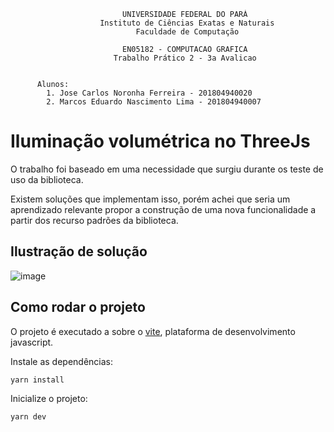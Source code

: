 ```
                         UNIVERSIDADE FEDERAL DO PARÁ
                    Instituto de Ciências Exatas e Naturais
                            Faculdade de Computação

                         EN05182 - COMPUTACAO GRAFICA
                       Trabalho Prático 2 - 3a Avalicao


      Alunos:
        1. Jose Carlos Noronha Ferreira - 201804940020
        2. Marcos Eduardo Nascimento Lima - 201804940007
```

# Iluminação volumétrica no ThreeJs

O trabalho foi baseado em uma necessidade que surgiu durante os teste de uso da
biblioteca.

Existem soluções que implementam isso, porém achei que seria um aprendizado
relevante propor a construção de uma nova funcionalidade a partir dos recurso
padrões da biblioteca.

## Ilustração de solução

![image](https://github.com/JoseCarlosNF/ufpa-cg-3d-scene/assets/38339200/18a8b28c-4eab-4b4f-9e77-1673adfb9723)


## Como rodar o projeto

O projeto é executado a sobre o [vite](https://vitejs.dev/), plataforma de desenvolvimento javascript.

Instale as dependências:

```
yarn install
```

Inicialize o projeto:

```
yarn dev
```

